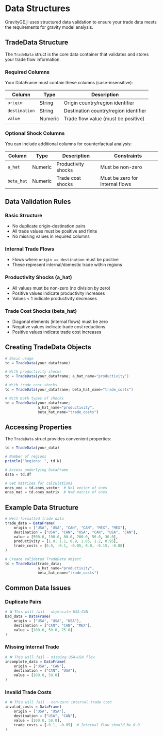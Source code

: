 # Data Structures

GravityGE.jl uses structured data validation to ensure your trade data meets the requirements for gravity model analysis.

## TradeData Structure

The `TradeData` struct is the core data container that validates and stores your trade flow information.

### Required Columns

Your DataFrame must contain these columns (case-insensitive):

| Column | Type | Description |
|--------|------|-------------|
| `origin` | String | Origin country/region identifier |
| `destination` | String | Destination country/region identifier |
| `value` | Numeric | Trade flow value (must be positive) |

### Optional Shock Columns

You can include additional columns for counterfactual analysis:

| Column | Type | Description | Constraints |
|--------|------|-------------|-------------|
| `a_hat` | Numeric | Productivity shocks | Must be non-zero |
| `beta_hat` | Numeric | Trade cost shocks | Must be zero for internal flows |

## Data Validation Rules

### Basic Structure
- No duplicate origin-destination pairs
- All trade values must be positive and finite
- No missing values in required columns

### Internal Trade Flows
- Flows where `origin == destination` must be positive
- These represent internal/domestic trade within regions

### Productivity Shocks (a_hat)
- All values must be non-zero (no division by zero)
- Positive values indicate productivity increases
- Values < 1 indicate productivity decreases

### Trade Cost Shocks (beta_hat)
- Diagonal elements (internal flows) must be zero
- Negative values indicate trade cost reductions
- Positive values indicate trade cost increases

## Creating TradeData Objects

```julia
# Basic usage
td = TradeData(your_dataframe)

# With productivity shocks
td = TradeData(your_dataframe; a_hat_name="productivity")

# With trade cost shocks
td = TradeData(your_dataframe; beta_hat_name="trade_costs")

# With both types of shocks
td = TradeData(your_dataframe;
               a_hat_name="productivity",
               beta_hat_name="trade_costs")
```

## Accessing Properties

The `TradeData` struct provides convenient properties:

```julia
td = TradeData(your_data)

# Number of regions
println("Regions: ", td.N)

# Access underlying DataFrame
data = td.df

# Get matrices for calculations
ones_vec = td.ones_vector  # N×1 vector of ones
ones_mat = td.ones_matrix  # N×N matrix of ones
```

## Example Data Structure

```julia
# Well-formatted trade data
trade_data = DataFrame(
    origin = ["USA", "USA", "CAN", "CAN", "MEX", "MEX"],
    destination = ["USA", "CAN", "USA", "CAN", "USA", "CAN"],
    value = [500.0, 100.0, 80.0, 200.0, 50.0, 30.0],
    productivity = [1.0, 1.1, 0.9, 1.05, 1.2, 0.95],
    trade_costs = [0.0, -0.1, -0.05, 0.0, -0.15, -0.08]
)

# Create validated TradeData object
td = TradeData(trade_data;
               a_hat_name="productivity",
               beta_hat_name="trade_costs")
```

## Common Data Issues

### Duplicate Pairs
```julia
# ❌ This will fail - duplicate USA→CAN
bad_data = DataFrame(
    origin = ["USA", "USA", "USA"],
    destination = ["CAN", "CAN", "MEX"],
    value = [100.0, 50.0, 75.0]
)
```

### Missing Internal Trade
```julia
# ❌ This will fail - missing USA→USA flow
incomplete_data = DataFrame(
    origin = ["USA", "CAN"],
    destination = ["CAN", "USA"],
    value = [100.0, 50.0]
)
```

### Invalid Trade Costs
```julia
# ❌ This will fail - non-zero internal trade cost
invalid_costs = DataFrame(
    origin = ["USA", "USA"],
    destination = ["USA", "CAN"],
    value = [100.0, 50.0],
    trade_costs = [-0.1, -0.05]  # Internal flow should be 0.0
)
```

